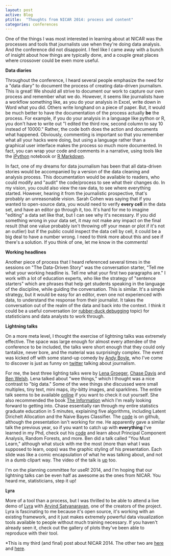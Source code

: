 ```yaml
---
layout: post
active: Blog
ptitle:  "Thoughts from NICAR 2014: process and content" 
categories: conferences 
---
```


One of the things I was most interested in learning about at NICAR was the processes and tools that journalists use when they're doing data analysis. And the conference did not disappoint. I feel like I came away with a bunch of insight about how things are typically done, and a couple great places where crossover could be even more useful. 
<!--more-->

**Data diaries**

Throughout the conference, I heard several people emphasize the need for a "data diary" to document the process of creating data-driven journalism. This is great! We should all strive to document our work to capture our own process and remember what we do. However, it seems like journalists have a workflow something like, as you do your analysis in Excel, write down in Word what you did. Others write longhand on a piece of paper. But, it would be much better to have the documentation of the process actually **be** the process. For example, if you do your analysis in a language like python or R, you don't have to write out "I edited the third row, second column to say 10 instead of 10000." Rather, the code both does the action and documents what happened. Obviously, commenting is important so that you remember what all your hacks were doing, but using a language rather than a graphical user interface makes the process so much more documented. In fact, you can wrap your code and comments in a narrative, using tools like the [iPython](http://ipython.org/notebook) notebook or [R Markdown](http://www.rstudio.com/ide/docs/authoring/using_markdown).  

In fact, one of my dreams for data journalism has been that all data-driven stories would be accompanied by a version of the data cleaning and analysis process. This documentation would be available to readers, who could modify and "audit" the code/process to see what their changes do. In my vision, you could also view the raw data, to see where everything started. However, hearing it from the journalistic prospective, that's probably an unreasonable vision. Sarah Cohen was saying that if you wanted to open-source data, you would need to verify **every cell** in the data set, and have an editor go through it, too. It's hard for me to imagine "editing" a data set like that, but I can see why it's necessary. If you did something wrong in your data set, it may not make any impact on the final result (that one value probably isn't throwing off your mean or plot if it's not an outlier) but if the public could inspect the data cell by cell, it could be a big deal to have a number wrong. I need to think more about this and see if there's a solution. If you think of one, let me know in the comments!

**Working headlines**

Another piece of process that I heard referenced several times in the sessions on "The Data-Driven Story" was the conversation starter, "Tell me what your working headline is. Tell me what your first two paragraphs are." I work with a lot of education experts, who like the strategy of "sentence starters" which are phrases that help get students speaking in the language of the discipline, while guiding the conversation. This is similar. It's a simple strategy, but it would be easy for an editor, even one not experienced with data, to understand the response from their journalist. It takes the conversation out of the realm of the data and back into the context. I think it could be a useful conversation (or [rubber-duck debugging](http://en.wikipedia.org/wiki/Rubber_duck_debugging) topic) for statisticians and data analysts to work through. 


**Lightning talks**

On a more meta level, I thought the exercise of lightning talks was extremely effective. The space was large enough for almost every attendee of the conference to be included, the talks were short enough that they could only tantalize, never bore, and the material was surprisingly complex. The event was kicked off with some stand-up comedy by [Andy Boyle](http://www.andymboyle.com/), who I've come to discover is just as funny on [twitter](https://twitter.com/andymboyle) talking about journalism. 

For me, the best three lighting talks were by [Lena Groeger](http://lenagroeger.com/), [Chase Davis](http://www.chasedavis.com/) and [Ben Welsh](http://palewi.re/who-is-ben-welsh/). Lena talked about "wee things," which I thought was a nice contrast to "big data." Some of the wee things she discussed were small multiples, tiny text, mini maps,  iity-bitty images, and sparklines. The entire talk seems to be available [online](http://vimeo.com/91429794) if you want to check it out yourself. She also recommended the book [The Information](http://www.amazon.com/The-Information-History-Theory-Flood/dp/1400096235) which I'm really looking forward to getting into. Chase essentially ran through my entire statistics graduate education in 5 minutes, explaining five algorithms, including Latent Dirichelt Allocation and the Naive Bayes Classifier. The [code](https://github.com/cjdd3b/nicar2014/tree/master/lightning-talk) is on github, although the presentation isn't working for me. He apparently gave a similar talk the previous year, so if you want to catch up with **everything** I've learned in my Phd, check out his [code](https://github.com/cjdd3b/nicar2013) and learn about Principal Component Analysis, Random Forests, and more. Ben did a talk called "You Must Learn," although what stuck with me the most (more than what I was supposed to learn, oops) was the graphic styling of his presentation. Each slide was like a comic encapsulation of what he was talking about, and not in a dumb clipart way. The video of the talk is [up](http://palewi.re/talks/) too. 

I'm on the planning committee for useR! 2014, and I'm hoping that our lightning talks can be even half as awesome as the ones from NICAR. You heard me, statisticians, step it up!

**Lyra**

More of a tool than a process, but I was thrilled to be able to attend a live demo of [Lyra](http://idl.cs.washington.edu/projects/lyra/) with [Arvind Satyanarayan](http://arvindsatya.com/), one of the creators of the project. Lyra is fascinating to me because it's open source, it's working with an existing framework, and it just makes extremely powerful data visualization tools available to people without much training necessary. If you haven't already seen it, check out the gallery of plots they've been able to reproduce with their tool. 


*This is my third (and final) post about NICAR 2014. The other two are [here](http://www.stat.ucla.edu/~amelia.mcnamara/blog/conferences/2014/03/04/NICARthoughtsPt1.html) and [here](http://www.stat.ucla.edu/~amelia.mcnamara/blog/conferences/2014/03/04/NICARthoughtsPt1.html). 


